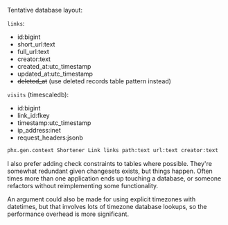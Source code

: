 Tentative database layout:

`links`:
- id:bigint
- short_url:text
- full_url:text
- creator:text
- created_at:utc_timestamp
- updated_at:utc_timestamp
- ~~deleted_at~~ (use deleted records table pattern instead)

`visits` (timescaledb):
- id:bigint
- link_id:fkey
- timestamp:utc_timestamp
- ip_address:inet
- request_headers:jsonb

```sh
phx.gen.context Shortener Link links path:text url:text creator:text
```

I also prefer adding check constraints to tables where possible. They're somewhat redundant given changesets exists, but things happen. Often times more than one application ends up touching a database, or someone refactors without reimplementing some functionality.

An argument could also be made for using explicit timezones with datetimes, but that involves lots of timezone database lookups, so the performance overhead is more significant.


